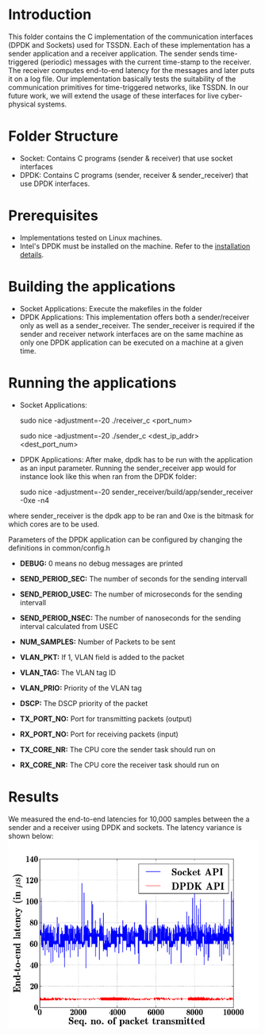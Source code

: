 # Introduction

This folder contains the C implementation of the communication interfaces (DPDK and Sockets) used for TSSDN. Each of these implementation has a sender application and a receiver application. The sender sends time-triggered (periodic) messages with the current time-stamp to the receiver. The receiver computes end-to-end latency for the messages and later puts it on a log file. Our implementation basically tests the suitability of the communication primitives for time-triggered networks, like TSSDN. In our future work, we will extend the usage of these interfaces for live cyber-physical systems. 

# Folder Structure

- Socket: Contains C programs (sender & receiver) that use socket interfaces
- DPDK: Contains C programs (sender, receiver & sender_receiver) that use DPDK interfaces.

# Prerequisites

- Implementations tested on Linux machines.
- Intel's DPDK must be installed on the machine. Refer to the [installation details](http://dpdk.org/download).

 
# Building the applications

- Socket Applications: Execute the makefiles in the folder
- DPDK Applications: This implementation offers both a sender/receiver only as well as a sender_receiver. The sender_receiver is required if the sender and receiver network interfaces are on the same machine as only one DPDK application can be executed on a machine at a given time.


# Running the applications

- Socket Applications: 

	sudo nice -adjustment=-20 ./receiver_c <port_num>

	sudo nice -adjustment=-20 ./sender_c <dest_ip_addr> <dest_port_num>

- DPDK Applications:
After make, dpdk has to be run with the application as an input parameter. Running the sender_receiver app would for instance look like this when ran from the DPDK folder:

	sudo nice -adjustment=-20 sender_receiver/build/app/sender_receiver -0xe -n4
	
where sender_receiver is the dpdk app to be ran and 0xe is the bitmask for which cores are to be used.

Parameters of the DPDK application can be configured by changing the definitions in common/config.h

- **DEBUG:**			0 means no debug messages are printed 

- **SEND_PERIOD_SEC:**	The number of seconds for the sending intervall	
- **SEND_PERIOD_USEC:** The number of microseconds for the sending intervall	
- **SEND_PERIOD_NSEC:** The number of nanoseconds for the sending interval calculated from USEC

- **NUM_SAMPLES:** 		Number of Packets to be sent

- **VLAN_PKT:**   		If 1, VLAN field is added to the packet
- **VLAN_TAG:**   		The VLAN tag ID
- **VLAN_PRIO:**  		Priority of the VLAN tag
- **DSCP:**       		The DSCP priority of the packet

- **TX_PORT_NO:** 		Port for transmitting packets (output)
- **RX_PORT_NO:**		Port for receiving packets (input)
- **TX_CORE_NR:**		The CPU core the sender task should run on
- **RX_CORE_NR:**		The CPU core the receiver task should run on

# Results
We measured the end-to-end latencies for 10,000 samples between the a sender and a receiver using DPDK and sockets. The latency variance is shown below: 
![Latencies](latency.png)
